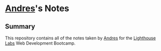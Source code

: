 # [Andres](https://github.com/andres039)'s Notes

## Summary 

This repository contains all of the notes taken by [Andres](https://github.com/andres039) for the [Lighthouse Labs](https://www.lighthouselabs.ca/) Web Development Bootcamp.
